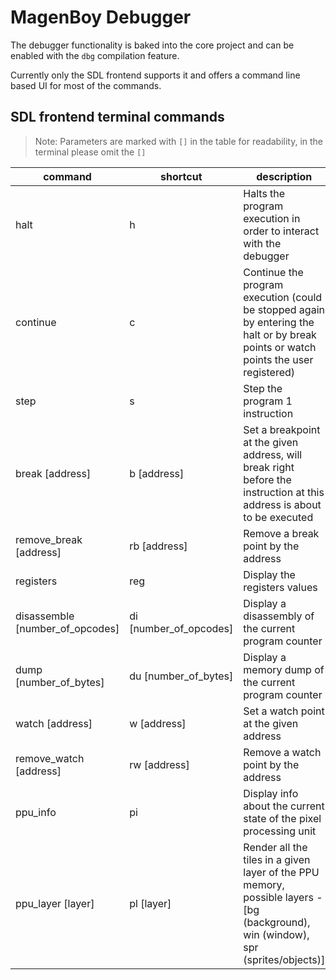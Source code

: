 # MagenBoy Debugger

The debugger functionality is baked into the core project and can be enabled with the `dbg` compilation feature.

Currently only the SDL frontend supports it and offers a command line based UI for most of the commands.

## SDL frontend terminal commands

> Note: Parameters are marked with `[]` in the table for readability, in the terminal please omit the `[]`

command | shortcut | description |  example
--------| -------- | ----------- | ----------
halt    | h        | Halts the program execution in order to interact with the debugger | `halt`
continue | c       | Continue the program execution (could be stopped again by entering the halt or by break points or watch points the user registered) | `continue`
step | s           | Step the program 1 instruction    | `step`
break [address] | b [address]         | Set a breakpoint at the given address, will break right before the instruction at this address is about to be executed | `break 0x1234`
remove_break [address] | rb [address] | Remove a break point by the address | `remove_break 0x1234`
registers | reg | Display the registers values | `registers`
disassemble [number_of_opcodes] | di [number_of_opcodes] | Display a disassembly of the current program counter | `disassemble 10`
dump [number_of_bytes] | du [number_of_bytes] | Display a memory dump of the current program counter | `dump 10`
watch [address] | w [address] | Set a watch point at the given address | `watch 0xFFFF`
remove_watch [address] | rw [address] | Remove a watch point by the address | `remove_watch 0xFFFF`
ppu_info | pi | Display info about the current state of the pixel processing unit | `ppu_info`
ppu_layer [layer] | pl [layer] | Render all the tiles in a given layer of the PPU memory, possible layers - [bg (background), win (window), spr (sprites/objects)] | `ppu_layer bg`